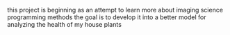 this project is beginning as an attempt to learn more about imaging science programming methods
the goal is to develop it into a better model for analyzing the health of my house plants
